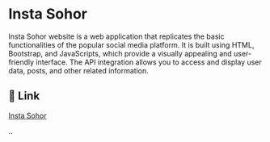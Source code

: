 # Insta Sohor
 
 
 Insta Sohor  website is a web application that replicates the basic functionalities of the popular social media platform. It is built using HTML, Bootstrap, and JavaScripts, which provide a visually appealing and user-friendly interface. The API integration allows you to access and display user data, posts, and other related information.



## 🔗 Link

[Insta Sohor](https://habibaferdausi.github.io/Insta-Sohor)






..
